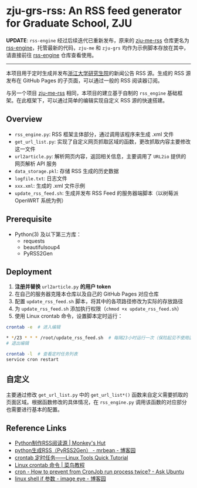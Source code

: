 # zju-grs-rss: An RSS feed generator for Graduate School, ZJU

**UPDATE**: `rss-engine` 经过后续迭代已重新发布，原来的 [zju-me-rss](https://github.com/XinArkh/zju-me-rss) 仓库更名为 [rss-engine](https://github.com/XinArkh/rss-engine)，托管最新的代码，`zju-me` 和 `zju-grs` 均作为示例脚本存放在其中，请直接前往 [rss-engine](https://github.com/XinArkh/rss-engine) 仓库查看使用。

---

本项目用于定时生成并发布[浙江大学研究生院](http://www.grs.zju.edu.cn/)的新闻公告 RSS 源。生成的 RSS 源发布在 GitHub Pages 的子页面，可以通过一般的 RSS 阅读器订阅。

与另一个项目 [zju-me-rss](https://github.com/XinArkh/zju-me-rss) 相同，本项目的建立基于自制的 `rss_engine` 基础框架。在此框架下，可以通过简单的编辑实现自定义 RSS 源的快速搭建。

## Overview

- `rss_engine.py`: RSS 框架主体部分，通过调用该程序来生成 .xml 文件
- `get_url_list.py`: 实现了自定义网页抓取区域的函数，更改抓取内容主要修改这一文件
- `url2article.py`: 解析网页内容，返回相关信息，主要调用了 `URL2io` 提供的网页解析 API 服务
- `data_storage.pkl`: 存储 RSS 生成的历史数据
- `logfile.txt`: 日志文件
- `xxx.xml`: 生成的 .xml 文件示例
- `update_rss_feed.sh`: 生成并发布 RSS Feed 的服务器端脚本（以树莓派 OpenWRT 系统为例）

## Prerequisite

- Python(3) 及以下第三方库：
  - requests
  - beautifulsoup4
  - PyRSS2Gen

## Deployment

1. **注册并替换** `url2article.py` **的用户 token**
2. 在自己的服务器克隆本仓库以及自己的 GitHub Pages 对应仓库
3. 配置 `update_rss_feed.sh` 脚本，将其中的各项路径修改为实际的存放路径
4. 为 `update_rss_feed.sh` 添加执行权限（`chmod +x update_rss_feed.sh`）
5. 使用 Linux crontab 命令，设置脚本定时运行：

```bash
crontab -e  # 进入编辑

* */23 * * * /root/update_rss_feed.sh  # 每隔23小时运行一次（保险起见不使用边界值24，未作深究）
# 退出编辑

crontab -l  # 查看定时任务列表
service cron restart
```

## 自定义

主要通过修改 `get_url_list.py` 中的 `get_url_list*()` 函数来自定义需要抓取的页面区域。根据函数修改的具体情况，在 `rss_engine.py` 调用该函数的对应部分也需要进行基本的配置。

## Reference Links

- [Python制作RSS阅读源 | Monkey's Hut](https://monkeyhut.top/2019/06/08/Python%E5%88%B6%E4%BD%9CRSS%E9%98%85%E8%AF%BB%E6%BA%90/)
- [python生成RSS（PyRSS2Gen） - mrbean - 博客园](https://www.cnblogs.com/MrLJC/p/3732373.html)
- [crontab 定时任务——Linux Tools Quick Tutorial](https://linuxtools-rst.readthedocs.io/zh_CN/latest/tool/crontab.html)
- [Linux crontab 命令 | 菜鸟教程](https://www.runoob.com/linux/linux-comm-crontab.html)
- [cron - How to prevent from CronJob run process twice? - Ask Ubuntu](https://askubuntu.com/questions/915690/how-to-prevent-from-cronjob-run-process-twice)
- [linux shell if 参数 - image eye - 博客园](https://www.cnblogs.com/image-eye/archive/2011/08/20/2147015.html)

